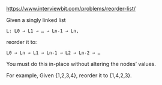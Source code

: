 
https://www.interviewbit.com/problems/reorder-list/

Given a singly linked list

    L: L0 → L1 → … → Ln-1 → Ln,

reorder it to:

    L0 → Ln → L1 → Ln-1 → L2 → Ln-2 → …

You must do this in-place without altering the nodes’ values.

For example,
Given {1,2,3,4}, reorder it to {1,4,2,3}.
